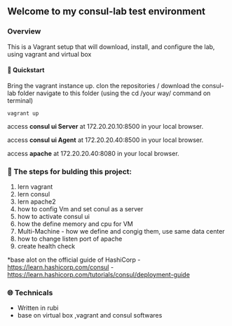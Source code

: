 
## Welcome to my consul-lab test environment

### Overview

This is a Vagrant setup that will download, install, and configure the lab, using vagrant and virtual box

#### :electric_plug: Quickstart

Bring the vagrant instance up.
clon the repositories / download the consul-lab folder 
navigate to this folder (using the cd /your way/  command on terminal)


```
vagrant up
```


access **consul ui Server** at 172.20.20.10:8500 in your local browser.

access **consul ui Agent** at 172.20.20.40:8500 in your local browser.

access **apache** at 172.20.20.40:8080 in your local browser.



### :notebook: The steps for bulding this project:

  1. lern vagrant
  2. lern consul
  3. lern apache2
  4. how to config Vm and set conul as a server
  5. how to activate consul ui
  6. how the define memory and cpu for VM
  7. Multi-Machine - how we define and congig them, use same data center
  8. how to change listen port of apache
  9. create health check

  *base alot on the official guide of HashiCorp 
   -https://learn.hashicorp.com/consul
   -https://learn.hashicorp.com/tutorials/consul/deployment-guide

### :globe_with_meridians: Technicals

  - Written in rubi
  - base on virtual box ,vagrant and consul softwares

